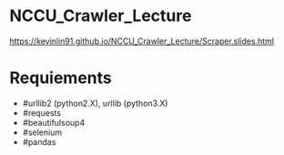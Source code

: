 # NCCU_Crawler_Lecture
https://kevinlin91.github.io/NCCU_Crawler_Lecture/Scraper.slides.html

# Requiements
- #urllib2 (python2.X), urllib (python3.X)
- #requests
- #beautifulsoup4
- #selenium
- #pandas
